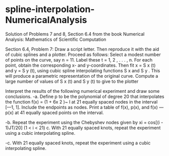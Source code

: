 # spline-interpolation-NumericalAnalysis
Solution of Problems 7 and 8, Section 6.4 from the book Numerical Analysis: Mathematics of Scientific Computation

Section 6.4, Problem 7:
Draw a script letter. Then reproduce it with the aid of cubic splines and a plotter. Proceed as follows: Select a modest number of points on the curve, say n = 11. Label these t = 1, 2 , . . . , n. For each point, obtain the corresponding x- and y-coordinates. Then fit x = S x (t) and y = S y (t), using cubic spline interpolating functions S x and S y . This will produce a parametric representation of the original curve. Compute a large number of values of S x (t) and S y (t) to give to the plotter

<Section 6.4, Problem 8:>
Interpret the results of the following numerical experiment and draw some conclusions.
-a. Define p to be the polynomial of degree 20 that interpolates the function f(x) = (1 + 6x 2 )~ l at 21 equally spaced nodes in the interval [—1, 1]. Include the endpoints as nodes. Print a table of f(x), p(x), and f(x) — p(x) at 41 equally spaced points on the interval.

-b. Repeat the experiment using the Chebyshev nodes given by xi = cos[(i - 1)JT/20] (1 < i < 21) c. With 21 equally spaced knots, repeat the experiment using a cubic interpolating spline.

-c. With 21 equally spaced knots, repeat the experiment using a cubic interpolating spline.
